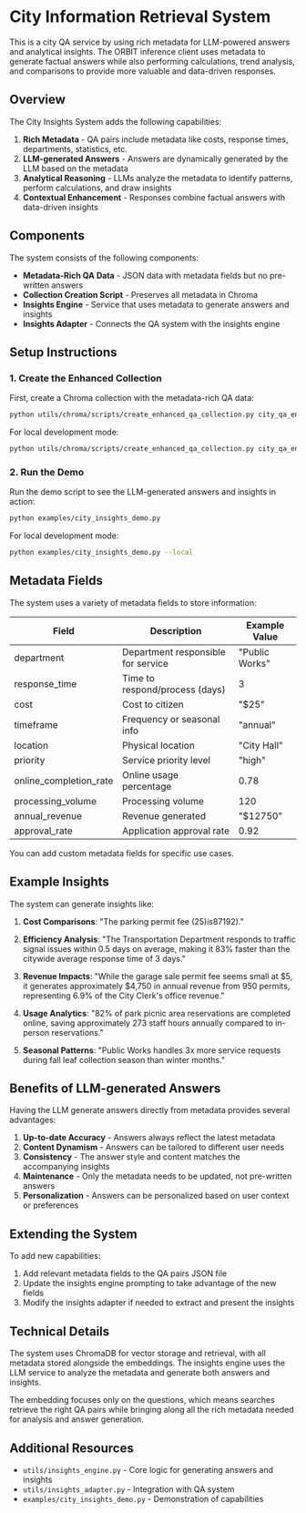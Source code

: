 # City Information Retrieval System

This is a city QA service by using rich metadata for LLM-powered answers and analytical insights. The ORBIT inference client uses metadata to generate factual answers while also performing calculations, trend analysis, and comparisons to provide more valuable and data-driven responses.

## Overview

The City Insights System adds the following capabilities:

1. **Rich Metadata** - QA pairs include metadata like costs, response times, departments, statistics, etc.
2. **LLM-generated Answers** - Answers are dynamically generated by the LLM based on the metadata
3. **Analytical Reasoning** - LLMs analyze the metadata to identify patterns, perform calculations, and draw insights
4. **Contextual Enhancement** - Responses combine factual answers with data-driven insights

## Components

The system consists of the following components:

- **Metadata-Rich QA Data** - JSON data with metadata fields but no pre-written answers
- **Collection Creation Script** - Preserves all metadata in Chroma
- **Insights Engine** - Service that uses metadata to generate answers and insights
- **Insights Adapter** - Connects the QA system with the insights engine

## Setup Instructions

### 1. Create the Enhanced Collection

First, create a Chroma collection with the metadata-rich QA data:

```bash
python utils/chroma/scripts/create_enhanced_qa_collection.py city_qa_enhanced utils/sample-data/city-qa-pairs-enhanced.json
```

For local development mode:

```bash
python utils/chroma/scripts/create_enhanced_qa_collection.py city_qa_enhanced utils/sample-data/city-qa-pairs-enhanced.json --local
```

### 2. Run the Demo

Run the demo script to see the LLM-generated answers and insights in action:

```bash
python examples/city_insights_demo.py
```

For local development mode:

```bash
python examples/city_insights_demo.py --local
```

## Metadata Fields

The system uses a variety of metadata fields to store information:

| Field | Description | Example Value |
|-------|-------------|---------------|
| department | Department responsible for service | "Public Works" |
| response_time | Time to respond/process (days) | 3 |
| cost | Cost to citizen | "$25" |
| timeframe | Frequency or seasonal info | "annual" |
| location | Physical location | "City Hall" |
| priority | Service priority level | "high" |
| online_completion_rate | Online usage percentage | 0.78 |
| processing_volume | Processing volume | 120 |
| annual_revenue | Revenue generated | "$12750" |
| approval_rate | Application approval rate | 0.92 |

You can add custom metadata fields for specific use cases.

## Example Insights

The system can generate insights like:

1. **Cost Comparisons**:
   "The parking permit fee ($25) is 87% less than the average business license fee ($192)."

2. **Efficiency Analysis**:
   "The Transportation Department responds to traffic signal issues within 0.5 days on average, making it 83% faster than the citywide average response time of 3 days."

3. **Revenue Impacts**:
   "While the garage sale permit fee seems small at $5, it generates approximately $4,750 in annual revenue from 950 permits, representing 6.9% of the City Clerk's office revenue."

4. **Usage Analytics**:
   "82% of park picnic area reservations are completed online, saving approximately 273 staff hours annually compared to in-person reservations."

5. **Seasonal Patterns**:
   "Public Works handles 3x more service requests during fall leaf collection season than winter months."

## Benefits of LLM-generated Answers

Having the LLM generate answers directly from metadata provides several advantages:

1. **Up-to-date Accuracy** - Answers always reflect the latest metadata
2. **Content Dynamism** - Answers can be tailored to different user needs
3. **Consistency** - The answer style and content matches the accompanying insights
4. **Maintenance** - Only the metadata needs to be updated, not pre-written answers
5. **Personalization** - Answers can be personalized based on user context or preferences

## Extending the System

To add new capabilities:

1. Add relevant metadata fields to the QA pairs JSON file
2. Update the insights engine prompting to take advantage of the new fields
3. Modify the insights adapter if needed to extract and present the insights

## Technical Details

The system uses ChromaDB for vector storage and retrieval, with all metadata stored alongside the embeddings. The insights engine uses the LLM service to analyze the metadata and generate both answers and insights.

The embedding focuses only on the questions, which means searches retrieve the right QA pairs while bringing along all the rich metadata needed for analysis and answer generation.

## Additional Resources

- `utils/insights_engine.py` - Core logic for generating answers and insights
- `utils/insights_adapter.py` - Integration with QA system
- `examples/city_insights_demo.py` - Demonstration of capabilities 